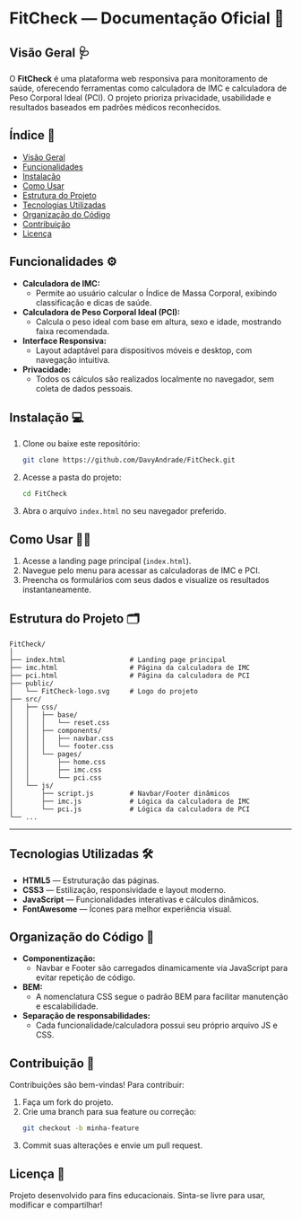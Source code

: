 # FitCheck — Documentação Oficial 🏥

## Visão Geral 🩺
O **FitCheck** é uma plataforma web responsiva para monitoramento de saúde, oferecendo ferramentas como calculadora de IMC e calculadora de Peso Corporal Ideal (PCI). O projeto prioriza privacidade, usabilidade e resultados baseados em padrões médicos reconhecidos.

## Índice 📑
- [Visão Geral](#visão-geral-)
- [Funcionalidades](#funcionalidades-)
- [Instalação](#instalação-)
- [Como Usar ](#como-usar-)
- [Estrutura do Projeto](#estrutura-do-projeto-)
- [Tecnologias Utilizadas](#tecnologias-utilizadas-)
- [Organização do Código](#organização-do-código-)
- [Contribuição](#contribuição-)
- [Licença](#licença-)

## Funcionalidades ⚙️

- **Calculadora de IMC:**
	- Permite ao usuário calcular o Índice de Massa Corporal, exibindo classificação e dicas de saúde.
- **Calculadora de Peso Corporal Ideal (PCI):**
	- Calcula o peso ideal com base em altura, sexo e idade, mostrando faixa recomendada.
- **Interface Responsiva:**
	- Layout adaptável para dispositivos móveis e desktop, com navegação intuitiva.
- **Privacidade:**
	- Todos os cálculos são realizados localmente no navegador, sem coleta de dados pessoais.

## Instalação 💻

1. Clone ou baixe este repositório:
	 ```bash
	 git clone https://github.com/DavyAndrade/FitCheck.git
	 ```
2. Acesse a pasta do projeto:
	 ```bash
	 cd FitCheck
	 ```
3. Abra o arquivo `index.html` no seu navegador preferido.

## Como Usar 🧑‍💻

1. Acesse a landing page principal (`index.html`).
2. Navegue pelo menu para acessar as calculadoras de IMC e PCI.
3. Preencha os formulários com seus dados e visualize os resultados instantaneamente.


## Estrutura do Projeto 🗂️

```
FitCheck/
│
├── index.html                # Landing page principal
├── imc.html                  # Página da calculadora de IMC
├── pci.html                  # Página da calculadora de PCI
├── public/
│   └── FitCheck-logo.svg     # Logo do projeto
├── src/
│   ├── css/
│   │   ├── base/
│   │   │   └── reset.css
│   │   ├── components/
│   │   │   ├── navbar.css
│   │   │   └── footer.css
│   │   └── pages/
│   │       ├── home.css
│   │       ├── imc.css
│   │       └── pci.css
│   └── js/
│       ├── script.js         # Navbar/Footer dinâmicos
│       ├── imc.js            # Lógica da calculadora de IMC
│       └── pci.js            # Lógica da calculadora de PCI
└── ...
```

---


## Tecnologias Utilizadas 🛠️

- **HTML5** — Estruturação das páginas.
- **CSS3** — Estilização, responsividade e layout moderno.
- **JavaScript** — Funcionalidades interativas e cálculos dinâmicos.
- **FontAwesome** — Ícones para melhor experiência visual.


## Organização do Código 🧩

- **Componentização:**
	- Navbar e Footer são carregados dinamicamente via JavaScript para evitar repetição de código.
- **BEM:**
	- A nomenclatura CSS segue o padrão BEM para facilitar manutenção e escalabilidade.
- **Separação de responsabilidades:**
	- Cada funcionalidade/calculadora possui seu próprio arquivo JS e CSS.

## Contribuição 🤝

Contribuições são bem-vindas! Para contribuir:
1. Faça um fork do projeto.
2. Crie uma branch para sua feature ou correção:
	 ```bash
	 git checkout -b minha-feature
	 ```
3. Commit suas alterações e envie um pull request.

## Licença 📄

Projeto desenvolvido para fins educacionais. Sinta-se livre para usar, modificar e compartilhar!
